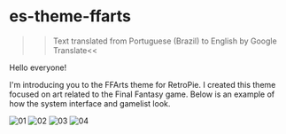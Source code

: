 # es-theme-ffarts

>>Text translated from Portuguese (Brazil) to English by Google Translate<<


Hello everyone!

I'm introducing you to the FFArts theme for RetroPie. I created this theme focused on art related to the Final Fantasy game. Below is an example of how the system interface and gamelist look.

![01](https://github.com/user-attachments/assets/74c70363-e524-4930-afa6-dcf16bce69ad)
![02](https://github.com/user-attachments/assets/26401399-932e-4bdb-92b7-dc8432bb2646)
![03](https://github.com/user-attachments/assets/ac1777cb-1e0f-4855-9744-2fd11910fdbf)
![04](https://github.com/user-attachments/assets/723c6113-eba9-43a8-9b3d-7419c846582e)

